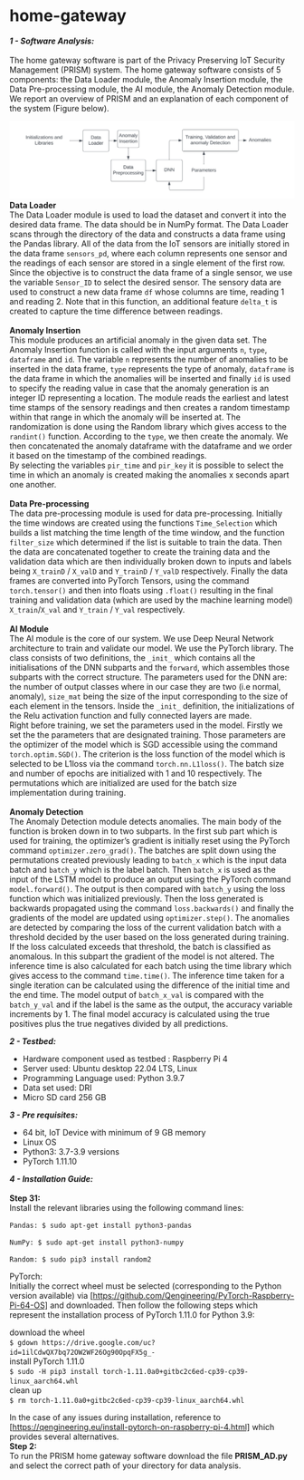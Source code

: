 # home-gateway

***1 - Software Analysis:***\
\
The home gateway software is part of the Privacy Preserving IoT Security Management (PRISM) system.
The home gateway software consists of 5 components: the Data Loader module, the Anomaly Insertion module, the Data Pre-processing module, the AI module, the Anomaly Detection module.
We report an overview of PRISM and an explanation of each component of the system (Figure below).

![System Overview](Diagram.jpg)
**Data Loader**\
The Data Loader module is used to load the dataset and convert it into the desired data frame. The data should be in NumPy format. The Data Loader scans through the directory of the data and constructs a data frame using the Pandas library. All of the data from the IoT sensors are initially stored in the data frame ```sensors_pd```, where each column represents one sensor and the readings of each sensor are stored in a single element of the first row. Since the objective is to construct the data frame of a single sensor, we use the variable ```Sensor_ID``` to select the desired sensor. The sensory data are used to construct a new data frame ```df``` whose columns are time, reading 1 and reading 2. Note that in this function, an additional feature ```delta_t``` is created to capture the time difference between readings.\
\
**Anomaly Insertion**\
This module produces an artificial anomaly in the given data set.
The Anomaly Insertion function is called with the input arguments ```n```, ```type```, ```dataframe``` and ```id```. The variable ```n``` represents the number of anomalies to be inserted in the data frame, ```type``` represents the type of anomaly, ```dataframe``` is the data frame in which the anomalies will be inserted and finally ```id``` is used to specify the reading value in case that the anomaly generation is an integer ID representing a location. The module reads the earliest and latest time stamps of the sensory readings and then creates a random timestamp within that range in which the anomaly will be inserted at. The randomization is done using the Random library which gives access to the ```randint()``` function.  According to the ```type```, we then create the anomaly. We then concatenated the anomaly dataframe with the dataframe and we order it based on the timestamp of the combined readings.\
By selecting the variables ```pir_time``` and ```pir_key``` it is possible to select the time in which an anomaly is created making the anomalies x seconds apart one another.\
\
**Data Pre-processing**\
The data pre-processing module is used for data pre-processing. Initially the time windows are created using the functions ```Time_Selection``` which builds a list matching the time length of the time window, and the function ```filter_size``` which determined if the list is suitable to train the data. Then the data are concatenated together to create the training data and the validation data which are then individually broken down to inputs and labels being ```X_trainD``` / ```X_valD``` and ```Y_trainD``` / ```Y_valD``` respectively. Finally the data frames are converted into PyTorch Tensors, using the command ```torch.tensor()``` and then into floats using ```.float()``` resulting in the final training and validation data (which are used by the machine learning model) ```X_train```/```X_val``` and ```Y_train``` / ```Y_val``` respectively.\
\
**AI Module**\
The AI module is the core of our system. We use Deep Neural Network architecture to train and validate our model. We use the PyTorch library. The class consists of two definitions, the ```_init_``` which contains all the initialisations of the DNN subparts and the ```forward```, which assembles those subparts with the correct structure.  The parameters used for the DNN are: the number of output classes where in our case they are two (i.e normal, anomaly), ```size_mat``` being the size of the input corresponding to the size of each element in the tensors. Inside the ```_init_``` definition, the initializations of the Relu activation function and fully connected layers are made.\
Right before training, we set the parameters used in the model. Firstly we set the the parameters that are designated training. Those parameters are the optimizer of the model which is SGD accessible using the command ```torch.optim.SGD()```. The criterion is the loss function of the model which is selected to be L1loss via the command ```torch.nn.L1loss()```. The batch size and number of epochs are initialized with 1 and 10 respectively. The permutations which are initialized are used for the batch size implementation during training.\
\
**Anomaly Detection**\
The Anomaly Detection module detects anomalies. 
The main body of the function is broken down in to two subparts. In the first sub part which is used for training, the optimizer’s gradient is initially reset using the PyTorch command ```optimizer.zero_grad()```.  The batches are split down using the permutations created previously leading to ```batch_x``` which is the input data batch and ```batch_y``` which is the label batch. Then ```batch_x``` is used as the input of the LSTM model to produce an output using the PyTorch command ```model.forward()```. The output is then compared with ```batch_y``` using the loss function which was initialized previously. Then the loss generated is backwards propagated using the command ```loss.backwards()``` and finally the gradients of the model are updated using ```optimizer.step()```. The anomalies are detected by comparing the loss of the current validation batch with a threshold decided by the user based on the loss generated during training. If the loss calculated exceeds that threshold, the batch is classified as anomalous. In this subpart the gradient of the model is not altered. The inference time is also calculated for each batch using the time library which gives access to the command ```time.time()```. The inference time taken for a single iteration can be calculated using the difference of the initial time and the end time. The model output of ```batch_x_val``` is compared with the ```batch_y_val``` and if the label is the same as the output, the accuracy variable increments by 1. The final model accuracy is calculated using the true positives plus the true negatives divided by all predictions.

***2 - Testbed:***
* Hardware component used as testbed : Raspberry Pi 4
* Server used: Ubuntu desktop 22.04 LTS, Linux
* Programming Language used: Python 3.9.7
* Data set used: DRI
* Micro SD card 256 GB

***3 - Pre requisites:***
* 64 bit, IoT Device with minimum of 9 GB memory
* Linux OS
* Python3: 3.7-3.9 versions
* PyTorch 1.11.10

***4 - Installation Guide:***\
\
**Step 31:**\
Install the relevant libraries using the following command lines:
```
Pandas: $ sudo apt-get install python3-pandas
```
```
NumPy: $ sudo apt-get install python3-numpy
```
```
Random: $ sudo pip3 install random2
```
PyTorch:\
Initially the correct wheel must be selected (corresponding to the Python version available) via [https://github.com/Qengineering/PyTorch-Raspberry-Pi-64-OS] and downloaded. Then follow the following steps which represent the installation process of PyTorch 1.11.0 for Python 3.9:

download the wheel\
```$ gdown https://drive.google.com/uc?id=1ilCdwQX7bq72OW2WF26Og90OpqFX5g_-```\
install PyTorch 1.11.0\
```$ sudo -H pip3 install torch-1.11.0a0+gitbc2c6ed-cp39-cp39-linux_aarch64.whl```\
clean up\
```$ rm torch-1.11.0a0+gitbc2c6ed-cp39-cp39-linux_aarch64.whl```

In the case of any issues during installation, reference to [https://qengineering.eu/install-pytorch-on-raspberry-pi-4.html] which provides several alternatives.
\
**Step 2:**\
To run the PRISM home gateway software download the file **PRISM_AD.py** and select the correct path of your directory for data analysis.
